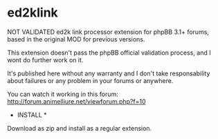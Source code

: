 # ed2klink
NOT VALIDATED ed2k link processor extension for phpBB 3.1+ forums, based in the original MOD for previous versions.

This extension doesn't pass the phpBB official validation process, and I wont do further work on it.

It's published here without any warranty and I don't take responsability about failures or any problem in your forums or anywhere.


You can watch it working in this forum: http://forum.animelliure.net/viewforum.php?f=10


* INSTALL *

Download as zip and install as a regular extension.
